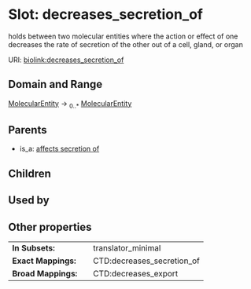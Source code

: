 
# Slot: decreases_secretion_of


holds between two molecular entities where the action or effect of one decreases the rate of secretion of the other out of a cell, gland, or organ

URI: [biolink:decreases_secretion_of](https://w3id.org/biolink/vocab/decreases_secretion_of)


## Domain and Range

[MolecularEntity](MolecularEntity.md) &#8594;  <sub>0..\*</sub> [MolecularEntity](MolecularEntity.md)

## Parents

 *  is_a: [affects secretion of](affects_secretion_of.md)

## Children


## Used by


## Other properties

|  |  |  |
| --- | --- | --- |
| **In Subsets:** | | translator_minimal |
| **Exact Mappings:** | | CTD:decreases_secretion_of |
| **Broad Mappings:** | | CTD:decreases_export |

